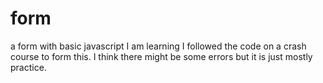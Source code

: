 # form
a form with basic javascript I am learning
I followed the code on a crash course to form this. I think there might be some errors but it is just mostly practice.
